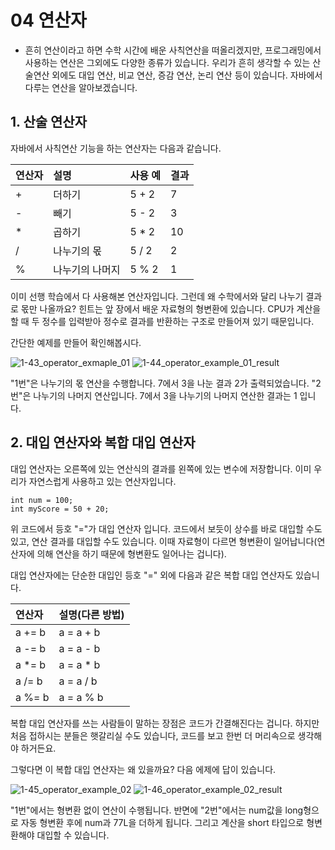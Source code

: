 # 04 연산자 
- 흔히 연산이라고 하면 수학 시간에 배운 사칙연산을 떠올리겠지만, 프로그래밍에서 사용하는 연산은 그외에도 다양한 종류가 있습니다. 우리가 흔히 생각할 수 있는 산술연산 외에도 대입 연산, 비교 연산, 증감 연산, 논리 연산 등이 있습니다. 자바에서 다루는 연산을 알아보겠습니다.

## 1. 산술 연산자
자바에서 사칙연산 기능을 하는 연산자는 다음과 같습니다. 

| 연산자 | 설명 | 사용 예 | 결과 |
|:---|:---|:---|:---|
| + | 더하기 | 5 + 2 | 7 |
| - | 빼기 | 5 - 2 | 3 |
| * | 곱하기 | 5 * 2 | 10 |
| / | 나누기의 몫 | 5 / 2 | 2 |
| % | 나누기의 나머지 | 5 % 2 | 1 |

이미 선행 학습에서 다 사용해본 연산자입니다. 그런데 왜 수학에서와 달리 나누기 결과로 몫만 나올까요? 힌트는 앞 장에서 배운 자료형의 형변환에 있습니다. CPU가 계산을 할 때 두 정수를 입력받아 정수로 결과를 반환하는 구조로 만들어져 있기 때문입니다. 

간단한 예제를 만들어 확인해봅시다. 

![1-43_operator_exmaple_01](https://github.com/user-attachments/assets/8a21ca3f-6546-4df4-83b7-799cd6382508)
![1-44_operator_example_01_result](https://github.com/user-attachments/assets/9e317138-1201-492e-8d55-fc000c941205)

"1번"은 나누기의 몫 연산을 수행합니다. 7에서 3을 나눈 결과 2가 출력되었습니다. "2번"은 나누기의 나머지 연산입니다. 7에서 3을 나누기의 나머지 연산한 결과는 1 입니다.

## 2. 대입 연산자와 복합 대입 연산자 
대입 연산자는 오른쪽에 있는 연산식의 결과를 왼쪽에 있는 변수에 저장합니다. 이미 우리가 자연스럽게 사용하고 있는 연산자입니다. 
```
int num = 100;
int myScore = 50 + 20;
```
위 코드에서 등호 "="가 대입 연산자 입니다. 코드에서 보듯이 상수를 바로 대입할 수도 있고, 연산 결과를 대입할 수도 있습니다. 이때 자료형이 다르면 형변환이 일어납니다(연산자에 의해 연산을 하기 때문에 형변환도 일어나는 겁니다).

대입 연산자에는 단순한 대입인 등호 "=" 외에 다음과 같은 복합 대입 연산자도 있습니다. 

| 연산자 | 설명(다른 방법) |
|:---|:---|
| a += b | a = a + b |
| a -= b | a = a - b |
| a *= b | a = a * b |
| a /= b | a = a / b |
| a %= b | a = a % b |

복합 대입 연산자를 쓰는 사람들이 말하는 장점은 코드가 간결해진다는 겁니다. 하지만 처음 접하시는 분들은 햇갈리실 수도 있습니다, 코드를 보고 한번 더 머리속으로 생각해야 하거든요.

그렇다면 이 복합 대입 연산자는 왜 있을까요? 다음 에제에 답이 있습니다. 

![1-45_operator_example_02](https://github.com/user-attachments/assets/51efa602-4a2e-4a4a-9778-0768fb09c16c)
![1-46_operator_example_02_result](https://github.com/user-attachments/assets/79532c4b-9d69-429d-bb85-96dd6ce427f3)

"1번"에서는 형변환 없이 연산이 수행됩니다. 반면에 "2번"에서는 num값을 long형으로 자동 형변환 후에 num과 77L을 더하게 됩니다. 그리고 계산을 short 타입으로 형변환해야 대입할 수 있습니다. 
